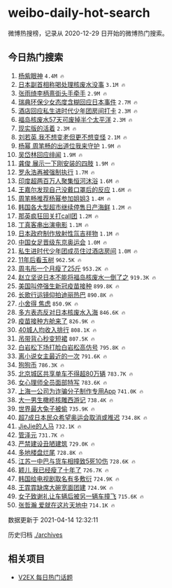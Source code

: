 # weibo-daily-hot-search

微博热搜榜，记录从 2020-12-29 日开始的微博热门搜索。

## 今日热门搜索

<!-- BEGIN -->

1. [杨紫眼神](https://s.weibo.com/weibo?q=%E6%9D%A8%E7%B4%AB%E7%9C%BC%E7%A5%9E&Refer=top) `4.4M 🔥`
1. [日本副首相称喝处理核废水没事](https://s.weibo.com/weibo?q=%23%E6%97%A5%E6%9C%AC%E5%89%AF%E9%A6%96%E7%9B%B8%E7%A7%B0%E5%96%9D%E5%A4%84%E7%90%86%E6%A0%B8%E5%BA%9F%E6%B0%B4%E6%B2%A1%E4%BA%8B%23&Refer=top) `3.1M 🔥`
1. [张雨绮李柄熹街头手牵手](https://s.weibo.com/weibo?q=%E5%BC%A0%E9%9B%A8%E7%BB%AE%E6%9D%8E%E6%9F%84%E7%86%B9%E8%A1%97%E5%A4%B4%E6%89%8B%E7%89%B5%E6%89%8B&Refer=top) `2.9M 🔥`
1. [瑞典环保少女态度含糊回应日本事件](https://s.weibo.com/weibo?q=%23%E7%91%9E%E5%85%B8%E7%8E%AF%E4%BF%9D%E5%B0%91%E5%A5%B3%E6%80%81%E5%BA%A6%E5%90%AB%E7%B3%8A%E5%9B%9E%E5%BA%94%E6%97%A5%E6%9C%AC%E4%BA%8B%E4%BB%B6%23&Refer=top) `2.7M 🔥`
1. [酒店回应私生进时代少年团房间打卡](https://s.weibo.com/weibo?q=%23%E9%85%92%E5%BA%97%E5%9B%9E%E5%BA%94%E7%A7%81%E7%94%9F%E8%BF%9B%E6%97%B6%E4%BB%A3%E5%B0%91%E5%B9%B4%E5%9B%A2%E6%88%BF%E9%97%B4%E6%89%93%E5%8D%A1%23&Refer=top) `2.3M 🔥`
1. [福岛核废水57天可废掉半个太平洋](https://s.weibo.com/weibo?q=%23%E7%A6%8F%E5%B2%9B%E6%A0%B8%E5%BA%9F%E6%B0%B457%E5%A4%A9%E5%8F%AF%E5%BA%9F%E6%8E%89%E5%8D%8A%E4%B8%AA%E5%A4%AA%E5%B9%B3%E6%B4%8B%23&Refer=top) `2.3M 🔥`
1. [现实版的活着](https://s.weibo.com/weibo?q=%23%E7%8E%B0%E5%AE%9E%E7%89%88%E7%9A%84%E6%B4%BB%E7%9D%80%23&Refer=top) `2.3M 🔥`
1. [刘若英 我不想变老但更不想变怪](https://s.weibo.com/weibo?q=%E5%88%98%E8%8B%A5%E8%8B%B1%20%E6%88%91%E4%B8%8D%E6%83%B3%E5%8F%98%E8%80%81%E4%BD%86%E6%9B%B4%E4%B8%8D%E6%83%B3%E5%8F%98%E6%80%AA&Refer=top) `2.1M 🔥`
1. [杨幂 周笔畅的出道位我来守护](https://s.weibo.com/weibo?q=%E6%9D%A8%E5%B9%82%20%E5%91%A8%E7%AC%94%E7%95%85%E7%9A%84%E5%87%BA%E9%81%93%E4%BD%8D%E6%88%91%E6%9D%A5%E5%AE%88%E6%8A%A4&Refer=top) `1.9M 🔥`
1. [吴岱林回应绯闻](https://s.weibo.com/weibo?q=%E5%90%B4%E5%B2%B1%E6%9E%97%E5%9B%9E%E5%BA%94%E7%BB%AF%E9%97%BB&Refer=top) `1.9M 🔥`
1. [龚俊 展示一下刚安装的四肢](https://s.weibo.com/weibo?q=%E9%BE%9A%E4%BF%8A%20%E5%B1%95%E7%A4%BA%E4%B8%80%E4%B8%8B%E5%88%9A%E5%AE%89%E8%A3%85%E7%9A%84%E5%9B%9B%E8%82%A2&Refer=top) `1.9M 🔥`
1. [罗永浩再被强制执行](https://s.weibo.com/weibo?q=%23%E7%BD%97%E6%B0%B8%E6%B5%A9%E5%86%8D%E8%A2%AB%E5%BC%BA%E5%88%B6%E6%89%A7%E8%A1%8C%23&Refer=top) `1.7M 🔥`
1. [印度超两百万人聚集恒河沐浴](https://s.weibo.com/weibo?q=%E5%8D%B0%E5%BA%A6%E8%B6%85%E4%B8%A4%E7%99%BE%E4%B8%87%E4%BA%BA%E8%81%9A%E9%9B%86%E6%81%92%E6%B2%B3%E6%B2%90%E6%B5%B4&Refer=top) `1.6M 🔥`
1. [王嘉尔发现自己没戴口罩后的反应](https://s.weibo.com/weibo?q=%23%E7%8E%8B%E5%98%89%E5%B0%94%E5%8F%91%E7%8E%B0%E8%87%AA%E5%B7%B1%E6%B2%A1%E6%88%B4%E5%8F%A3%E7%BD%A9%E5%90%8E%E7%9A%84%E5%8F%8D%E5%BA%94%23&Refer=top) `1.6M 🔥`
1. [周笔畅推荐杨幂参加姐姐3](https://s.weibo.com/weibo?q=%23%E5%91%A8%E7%AC%94%E7%95%85%E6%8E%A8%E8%8D%90%E6%9D%A8%E5%B9%82%E5%8F%82%E5%8A%A0%E5%A7%90%E5%A7%903%23&Refer=top) `1.4M 🔥`
1. [韩国各大型超市继续停售日产海鲜](https://s.weibo.com/weibo?q=%E9%9F%A9%E5%9B%BD%E5%90%84%E5%A4%A7%E5%9E%8B%E8%B6%85%E5%B8%82%E7%BB%A7%E7%BB%AD%E5%81%9C%E5%94%AE%E6%97%A5%E4%BA%A7%E6%B5%B7%E9%B2%9C&Refer=top) `1.2M 🔥`
1. [那英疯狂回关打call团](https://s.weibo.com/weibo?q=%E9%82%A3%E8%8B%B1%E7%96%AF%E7%8B%82%E5%9B%9E%E5%85%B3%E6%89%93call%E5%9B%A2&Refer=top) `1.2M 🔥`
1. [丁真客串出演电影](https://s.weibo.com/weibo?q=%23%E4%B8%81%E7%9C%9F%E5%AE%A2%E4%B8%B2%E5%87%BA%E6%BC%94%E7%94%B5%E5%BD%B1%23&Refer=top) `1.1M 🔥`
1. [日本政府制作放射性氚吉祥物](https://s.weibo.com/weibo?q=%E6%97%A5%E6%9C%AC%E6%94%BF%E5%BA%9C%E5%88%B6%E4%BD%9C%E6%94%BE%E5%B0%84%E6%80%A7%E6%B0%9A%E5%90%89%E7%A5%A5%E7%89%A9&Refer=top) `1.1M 🔥`
1. [中国女足晋级东京奥运会](https://s.weibo.com/weibo?q=%23%E4%B8%AD%E5%9B%BD%E5%A5%B3%E8%B6%B3%E6%99%8B%E7%BA%A7%E4%B8%9C%E4%BA%AC%E5%A5%A5%E8%BF%90%E4%BC%9A%23&Refer=top) `1.0M 🔥`
1. [私生进时代少年团成员住过酒店房间](https://s.weibo.com/weibo?q=%E7%A7%81%E7%94%9F%E8%BF%9B%E6%97%B6%E4%BB%A3%E5%B0%91%E5%B9%B4%E5%9B%A2%E6%88%90%E5%91%98%E4%BD%8F%E8%BF%87%E9%85%92%E5%BA%97%E6%88%BF%E9%97%B4&Refer=top) `1.0M 🔥`
1. [11年后看玉树](https://s.weibo.com/weibo?q=%2311%E5%B9%B4%E5%90%8E%E7%9C%8B%E7%8E%89%E6%A0%91%23&Refer=top) `962.5K 🔥`
1. [周韦彤一个月瘦了25斤](https://s.weibo.com/weibo?q=%23%E5%91%A8%E9%9F%A6%E5%BD%A4%E4%B8%80%E4%B8%AA%E6%9C%88%E7%98%A6%E4%BA%8625%E6%96%A4%23&Refer=top) `953.2K 🔥`
1. [赵立坚说日本不能将福岛核废水一倒了之](https://s.weibo.com/weibo?q=%23%E8%B5%B5%E7%AB%8B%E5%9D%9A%E8%AF%B4%E6%97%A5%E6%9C%AC%E4%B8%8D%E8%83%BD%E5%B0%86%E7%A6%8F%E5%B2%9B%E6%A0%B8%E5%BA%9F%E6%B0%B4%E4%B8%80%E5%80%92%E4%BA%86%E4%B9%8B%23&Refer=top) `919.3K 🔥`
1. [美国叫停强生新冠疫苗接种](https://s.weibo.com/weibo?q=%23%E7%BE%8E%E5%9B%BD%E5%8F%AB%E5%81%9C%E5%BC%BA%E7%94%9F%E6%96%B0%E5%86%A0%E7%96%AB%E8%8B%97%E6%8E%A5%E7%A7%8D%23&Refer=top) `899.8K 🔥`
1. [长歌行运镜仰拍迪丽热巴](https://s.weibo.com/weibo?q=%23%E9%95%BF%E6%AD%8C%E8%A1%8C%E8%BF%90%E9%95%9C%E4%BB%B0%E6%8B%8D%E8%BF%AA%E4%B8%BD%E7%83%AD%E5%B7%B4%23&Refer=top) `890.8K 🔥`
1. [小舍得 焦虑](https://s.weibo.com/weibo?q=%E5%B0%8F%E8%88%8D%E5%BE%97%20%E7%84%A6%E8%99%91&Refer=top) `850.9K 🔥`
1. [多方表态反对日本核废水入海](https://s.weibo.com/weibo?q=%23%E5%A4%9A%E6%96%B9%E8%A1%A8%E6%80%81%E5%8F%8D%E5%AF%B9%E6%97%A5%E6%9C%AC%E6%A0%B8%E5%BA%9F%E6%B0%B4%E5%85%A5%E6%B5%B7%23&Refer=top) `846.6K 🔥`
1. [疫苗接种方舱来了](https://s.weibo.com/weibo?q=%23%E7%96%AB%E8%8B%97%E6%8E%A5%E7%A7%8D%E6%96%B9%E8%88%B1%E6%9D%A5%E4%BA%86%23&Refer=top) `826.9K 🔥`
1. [40城人均收入排行](https://s.weibo.com/weibo?q=%2340%E5%9F%8E%E4%BA%BA%E5%9D%87%E6%94%B6%E5%85%A5%E6%8E%92%E8%A1%8C%23&Refer=top) `808.1K 🔥`
1. [吊带背心秒变短裙](https://s.weibo.com/weibo?q=%E5%90%8A%E5%B8%A6%E8%83%8C%E5%BF%83%E7%A7%92%E5%8F%98%E7%9F%AD%E8%A3%99&Refer=top) `807.5K 🔥`
1. [白岩松下场打脸白岩松高仿号](https://s.weibo.com/weibo?q=%23%E7%99%BD%E5%B2%A9%E6%9D%BE%E4%B8%8B%E5%9C%BA%E6%89%93%E8%84%B8%E7%99%BD%E5%B2%A9%E6%9D%BE%E9%AB%98%E4%BB%BF%E5%8F%B7%23&Refer=top) `795.8K 🔥`
1. [离小说女主最近的一次](https://s.weibo.com/weibo?q=%23%E7%A6%BB%E5%B0%8F%E8%AF%B4%E5%A5%B3%E4%B8%BB%E6%9C%80%E8%BF%91%E7%9A%84%E4%B8%80%E6%AC%A1%23&Refer=top) `791.6K 🔥`
1. [狗狗币](https://s.weibo.com/weibo?q=%E7%8B%97%E7%8B%97%E5%B8%81&Refer=top) `786.3K 🔥`
1. [北京城区共享单车不得超80万辆](https://s.weibo.com/weibo?q=%E5%8C%97%E4%BA%AC%E5%9F%8E%E5%8C%BA%E5%85%B1%E4%BA%AB%E5%8D%95%E8%BD%A6%E4%B8%8D%E5%BE%97%E8%B6%8580%E4%B8%87%E8%BE%86&Refer=top) `783.7K 🔥`
1. [女心理师全员面部特写](https://s.weibo.com/weibo?q=%23%E5%A5%B3%E5%BF%83%E7%90%86%E5%B8%88%E5%85%A8%E5%91%98%E9%9D%A2%E9%83%A8%E7%89%B9%E5%86%99%23&Refer=top) `783.6K 🔥`
1. [上海一公司为诈骗分子制作专用App](https://s.weibo.com/weibo?q=%E4%B8%8A%E6%B5%B7%E4%B8%80%E5%85%AC%E5%8F%B8%E4%B8%BA%E8%AF%88%E9%AA%97%E5%88%86%E5%AD%90%E5%88%B6%E4%BD%9C%E4%B8%93%E7%94%A8App&Refer=top) `741.0K 🔥`
1. [大一男生橄榄核雕西游记](https://s.weibo.com/weibo?q=%E5%A4%A7%E4%B8%80%E7%94%B7%E7%94%9F%E6%A9%84%E6%A6%84%E6%A0%B8%E9%9B%95%E8%A5%BF%E6%B8%B8%E8%AE%B0&Refer=top) `738.4K 🔥`
1. [世界最大兔子被偷](https://s.weibo.com/weibo?q=%E4%B8%96%E7%95%8C%E6%9C%80%E5%A4%A7%E5%85%94%E5%AD%90%E8%A2%AB%E5%81%B7&Refer=top) `735.9K 🔥`
1. [超7成日本民众希望奥运会取消或推迟](https://s.weibo.com/weibo?q=%23%E8%B6%857%E6%88%90%E6%97%A5%E6%9C%AC%E6%B0%91%E4%BC%97%E5%B8%8C%E6%9C%9B%E5%A5%A5%E8%BF%90%E4%BC%9A%E5%8F%96%E6%B6%88%E6%88%96%E6%8E%A8%E8%BF%9F%23&Refer=top) `734.8K 🔥`
1. [JieJie的人马](https://s.weibo.com/weibo?q=JieJie%E7%9A%84%E4%BA%BA%E9%A9%AC&Refer=top) `732.1K 🔥`
1. [管泽元](https://s.weibo.com/weibo?q=%E7%AE%A1%E6%B3%BD%E5%85%83&Refer=top) `731.7K 🔥`
1. [严禁建设丑陋建筑](https://s.weibo.com/weibo?q=%23%E4%B8%A5%E7%A6%81%E5%BB%BA%E8%AE%BE%E4%B8%91%E9%99%8B%E5%BB%BA%E7%AD%91%23&Refer=top) `729.0K 🔥`
1. [多地楼盘烂尾](https://s.weibo.com/weibo?q=%23%E5%A4%9A%E5%9C%B0%E6%A5%BC%E7%9B%98%E7%83%82%E5%B0%BE%23&Refer=top) `728.8K 🔥`
1. [江苏一中巴与货车相撞致5死10伤](https://s.weibo.com/weibo?q=%23%E6%B1%9F%E8%8B%8F%E4%B8%80%E4%B8%AD%E5%B7%B4%E4%B8%8E%E8%B4%A7%E8%BD%A6%E7%9B%B8%E6%92%9E%E8%87%B45%E6%AD%BB10%E4%BC%A4%23&Refer=top) `728.6K 🔥`
1. [颖儿 我已经瘦了十年了](https://s.weibo.com/weibo?q=%E9%A2%96%E5%84%BF%20%E6%88%91%E5%B7%B2%E7%BB%8F%E7%98%A6%E4%BA%86%E5%8D%81%E5%B9%B4%E4%BA%86&Refer=top) `726.7K 🔥`
1. [韩国给电视剧取名有多敷衍](https://s.weibo.com/weibo?q=%23%E9%9F%A9%E5%9B%BD%E7%BB%99%E7%94%B5%E8%A7%86%E5%89%A7%E5%8F%96%E5%90%8D%E6%9C%89%E5%A4%9A%E6%95%B7%E8%A1%8D%23&Refer=top) `724.9K 🔥`
1. [王霏霏缺席大碗宽面团建](https://s.weibo.com/weibo?q=%23%E7%8E%8B%E9%9C%8F%E9%9C%8F%E7%BC%BA%E5%B8%AD%E5%A4%A7%E7%A2%97%E5%AE%BD%E9%9D%A2%E5%9B%A2%E5%BB%BA%23&Refer=top) `724.9K 🔥`
1. [女子致谢礼让车辆后被另一辆车撞飞](https://s.weibo.com/weibo?q=%E5%A5%B3%E5%AD%90%E8%87%B4%E8%B0%A2%E7%A4%BC%E8%AE%A9%E8%BD%A6%E8%BE%86%E5%90%8E%E8%A2%AB%E5%8F%A6%E4%B8%80%E8%BE%86%E8%BD%A6%E6%92%9E%E9%A3%9E&Refer=top) `715.6K 🔥`
1. [张哲瀚 爱就在这片天地中](https://s.weibo.com/weibo?q=%E5%BC%A0%E5%93%B2%E7%80%9A%20%E7%88%B1%E5%B0%B1%E5%9C%A8%E8%BF%99%E7%89%87%E5%A4%A9%E5%9C%B0%E4%B8%AD&Refer=top) `714.1K 🔥`

数据更新于 2021-04-14 12:32:11

<!-- END -->

历史归档 [./archives](./archives)

## 相关项目

- [V2EX 每日热门话题](https://github.com/boojack/v2ex-daily-hot-topic)
